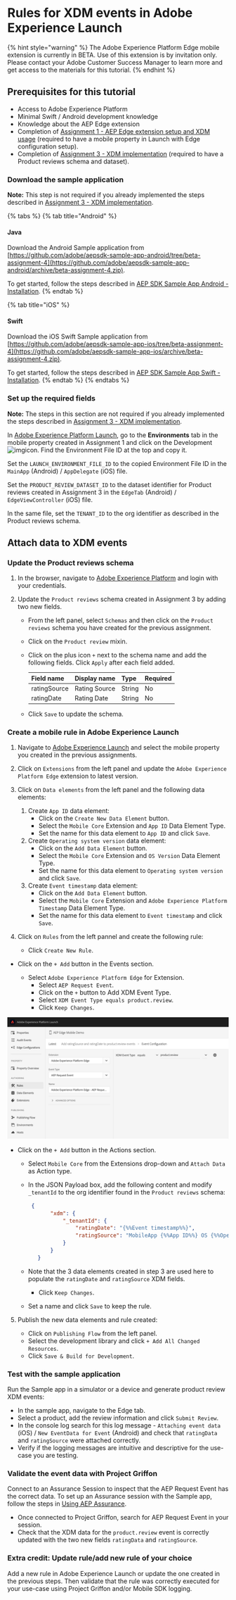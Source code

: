 # Rules for XDM events in Adobe Experience Launch

{% hint style="warning" %}
The Adobe Experience Platform Edge mobile extension is currently in BETA. Use of this extension is by invitation only. Please contact your Adobe Customer Success Manager to learn more and get access to the materials for this tutorial.
{% endhint %}

## Prerequisites for this tutorial

* Access to Adobe Experience Platform
* Minimal Swift / Android development knowledge 
* Knowledge about the AEP Edge extension
* Completion of [Assignment 1 - AEP Edge extension setup and XDM usage](https://aep-sdks.gitbook.io/docs/beta/experience-platform-extension/tutorials/tutorial-1-edge-extension-setup) (required to have a mobile property in Launch with Edge configuration setup).
* Completion of [Assignment 3 - XDM implementation](https://aep-sdks.gitbook.io/docs/beta/experience-platform-extension/tutorials/tutorial-3-xdm-implementation) (required to have a Product reviews schema and dataset).

### Download the sample application

**Note:** This step is not required if you already implemented the steps described in [Assignment 3 - XDM implementation](https://aep-sdks.gitbook.io/docs/beta/experience-platform-extension/tutorials/tutorial-3-xdm-implementation).

{% tabs %}
{% tab title="Android" %}

#### Java

Download the Android Sample application from [https://github.com/adobe/aepsdk-sample-app-android/tree/beta-assignment-4](https://github.com/adobe/aepsdk-sample-app-android/archive/beta-assignment-4.zip).

To get started, follow the steps described in [AEP SDK Sample App Android - Installation](https://github.com/adobe/aepsdk-sample-app-android/tree/beta-assignment-4#installation).
{% endtab %}

{% tab title="iOS" %}

#### Swift

Download the iOS Swift Sample application from [https://github.com/adobe/aepsdk-sample-app-ios/tree/beta-assignment-4](https://github.com/adobe/aepsdk-sample-app-ios/archive/beta-assignment-4.zip).

To get started, follow the steps described in [AEP SDK Sample App Swift - Installation](https://github.com/adobe/aepsdk-sample-app-ios/tree/beta-assignment-4#installation).
{% endtab %}
{% endtabs %}

### Set up the required fields

**Note:** The steps in this section are not required if you already implemented the steps described in [Assignment 3 - XDM implementation](https://aep-sdks.gitbook.io/docs/beta/experience-platform-extension/tutorials/tutorial-3-xdm-implementation).

In [Adobe Experience Platform Launch](https://experience.adobe.com/launch), go to the **Environments** tab in the mobile property created in Assignment 1 and click on the Development![img](https://firebasestorage.googleapis.com/v0/b/gitbook-28427.appspot.com/o/assets%2F-Lf1Mc1caFdNCK_mBwhe%2F-Lf1N06T8hdv0-r5jPPN%2F-Lf1N3-ofPO9fLFT1edw%2Fscreen-shot-2018-10-18-at-11.22.17-am.png?generation=1558039279051937&alt=media)icon. Find the Environment File ID at the top and copy it.

Set the `LAUNCH_ENVIRONMENT_FILE_ID` to the copied Environment File ID in the `MainApp` \(Android\) / `AppDelegate` \(iOS\) file.

Set the `PRODUCT_REVIEW_DATASET_ID` to the dataset identifier for Product reviews created in Assignment 3 in the `EdgeTab` (Android) / `EdgeViewController` (iOS) file.

In the same file, set the `TENANT_ID` to the org identifier as described in the Product reviews schema.

## Attach data to XDM events

### Update the Product reviews schema

1. In the browser, navigate to [Adobe Experience Platform](https://experience.adobe.com/platform) and login with your credentials.

2. Update the `Product reviews` schema created in Assignment 3 by adding two new fields.

   - From the left panel, select `Schemas` and then click on the `Product reviews` schema you have created for the previous assignment.

   - Click on the `Product review` mixin.

   - Click on the plus icon `+` next to the schema name and add the following fields. Click `Apply` after each field added.

     | Field name   | Display name  | Type   | Required |
     | :----------- | :------------ | :----- | -------- |
     | ratingSource | Rating Source | String | No       |
     | ratingDate   | Rating Date   | String | No       |

   - Click `Save` to update the schema.

### Create a mobile rule in Adobe Experience Launch

1. Navigate to [Adobe Experience Launch](https://experience.adobe.com/launch) and select the mobile property you created in the previous assignments.

2. Click on `Extensions` from the left panel and update the `Adobe Experience Platform Edge` extension to latest version.

3. Click on `Data elements` from the left panel and the following data elements:

   1. Create `App ID` data element:
      - Click on the `Create New Data Element` button.
      - Select the `Mobile Core` Extension and `App ID` Data Element Type.
      - Set the name for this data element to `App ID` and click `Save`.
   2. Create `Operating system version` data element:
      - Click on the `Add Data Element` button.
      - Select the `Mobile Core` Extension and `OS Version` Data Element Type.
      - Set the name for this data element to `Operating system version` and click `Save`.
   3. Create `Event timestamp` data element:
      - Click on the `Add Data Element` button.
      - Select the `Mobile Core` Extension and `Adobe Experience Platform Timestamp` Data Element Type.
      - Set the name for this data element to `Event timestamp` and click `Save`.
   
4. Click on `Rules` from the left pannel and create the following rule:

   - Click `Create New Rule`.
- Click on the `+ Add` button in the Events section.
  
  - Select `Adobe Experience Platform Edge` for Extension.
     - Select `AEP Request Event`.
     - Click on the `+` button to Add XDM Event Type.
     - Select `XDM Event Type equals product.review`.
     - Click `Keep Changes`.
  

![](../../../.gitbook/assets/rule_xdm_event_type.png)

- Click on the `+ Add` button in the Actions section.
  
  - Select `Mobile Core` from the Extensions drop-down and `Attach Data` as Action type.
  
  - In the JSON Payload box, add the following content and modify `_tenantId` to the org identifier found in the `Product reviews` schema:
  
    ```json
     {
           "xdm": {
               "_tenantId": {
                   "ratingDate": "{%%Event timestamp%%}",
                   "ratingSource": "MobileApp {%%App ID%%} OS {%%Operating system version%%}"
               }
           }
       }
    ```
    
  - Note that the 3 data elements created in step 3 are used here to populate the `ratingDate` and `ratingSource` XDM fields.
  
     - Click `Keep Changes`.
     
   - Set a name and click `Save` to keep the rule.
  
5. Publish the new data elements and rule created:

   - Click on `Publishing Flow` from the left panel.
   - Select the development library and click `+ Add All Changed Resources`.
   - Click `Save & Build for Development`.

### Test with the sample application

Run the Sample app in a simulator or a device and generate product review XDM events:

- In the sample app, navigate to the Edge tab.
- Select a product, add the review information and click `Submit Review`.
- In the console log search for this log message - `Attaching event data` (iOS) / `New EventData for Event` (Android) and check that `ratingData` and `ratingSource` were attached correctly. 
- Verify if the logging messages are intuitive and descriptive for the use-case you are testing.

### Validate the event data with Project Griffon

Connect to an Assurance Session to inspect that the AEP Request Event has the correct data. To set up an Assurance session with the Sample app, follow the steps in [Using AEP Assurance](https://aep-sdks.gitbook.io/docs/beta/experience-platform-extension/tutorials/tutorial-1-edge-extension-setup#using-aep-assurance).

- Once connected to Project Griffon, search for AEP Request Event in your session.
- Check that the XDM data for the `product.review` event is correctly updated with the two new fields  `ratingData` and `ratingSource`.

### Extra credit: Update rule/add new rule of your choice

Add a new rule in Adobe Experience Launch or update the one created in the previous steps. Then validate that the rule was correctly executed for your use-case using Project Griffon and/or Mobile SDK logging.